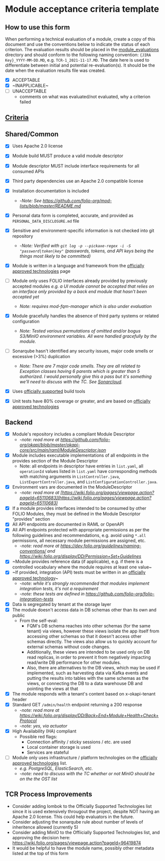 # Module acceptance criteria template

## How to use this form
When performing a technical evaluation of a module, create a copy of this document and use the conventions below to indicate the status of each criterion.  The evaluation results should be placed in the [module_evaluations](https://github.com/folio-org/tech-council/tree/master/module_evaluations) directory and should conform to the following naming convention: `{JIRA Key}_YYYY-MM-DD.MD`, e.g. `TCR-1_2021-11-17.MD`.  The date here is used to differentiate between initial and potential re-evaluation(s).  It should be the date when the evaluation results file was created.

* [x] ACCEPTABLE
* [x] ~INAPPLICABLE~
* [ ] UNACCEPTABLE
  * comments on what was evaluated/not evaluated, why a criterion failed

## [Criteria](https://github.com/folio-org/tech-council/blob/7b10294a5c1c10c7e1a7c5b9f99f04bf07630f06/MODULE_ACCEPTANCE_CRITERIA.MD)

## Shared/Common
* [x] Uses Apache 2.0 license
* [x] Module build MUST produce a valid module descriptor
* [x] Module descriptor MUST include interface requirements for all consumed APIs
* [x] Third party dependencies use an Apache 2.0 compatible license
* [x] Installation documentation is included
  * -_Note: See https://github.com/folio-org/mod-lists/blob/master/README.md_
* [x] Personal data form is completed, accurate, and provided as `PERSONAL_DATA_DISCLOSURE.md` file
* [x] Sensitive and environment-specific information is not checked into git repository
  * -_Note: Verified with `git log -p --pickaxe-regex -i -S "password|token|key"` (passwords, tokens, and API keys being the things most likely to be committed)_
* [x] Module is written in a language and framework from the [officially approved technologies](https://wiki.folio.org/display/TC/Officially+Supported+Technologies) page
* [ ] Module only uses FOLIO interfaces already provided by previously accepted modules _e.g. a UI module cannot be accepted that relies on an interface only provided by a back end module that hasn't been accepted yet_
  * _Note: requires mod-fqm-manager which is also under evaluation_
* [x] Module gracefully handles the absence of third party systems or related configuration
  * _Note: Tested various permutations of omitted and/or bogus S3/MinIO environment variables.  All were handled gracefully by the module._
* [ ] Sonarqube hasn't identified any security issues, major code smells or excessive (>3%) duplication
  * _Note: There are 7 major code smells.  They are all related to Exception classes having 6 parents which is greater than 5 authorized.  I would personally give this a pass but it's something we'll need to discuss with the TC.  See [Sonarcloud](https://sonarcloud.io/summary/overall?id=org.folio%3Amod-lists)._ 
* [x] Uses [officially supported](https://wiki.folio.org/display/TC/Officially+Supported+Technologies) build tools
* [x] Unit tests have 80% coverage or greater, and are based on [officially approved technologies](https://wiki.folio.org/display/TC/Officially+Supported+Technologies)


## Backend
* [x] Module's repository includes a compliant Module Descriptor
  * -_note: read more at https://github.com/folio-org/okapi/blob/master/okapi-core/src/main/raml/ModuleDescriptor.json_
* [X] Module includes executable implementations of all endpoints in the provides section of the Module Descriptor
  * Note: all endpoints in descriptor have entries in `list.yaml`, all `operationId` values listed in `list.yaml` have corresponding methods with matching arguments in `ListController.java`, `ListExportController.java`, and `ListConfigurationController.java`.
* [x] Environment vars are documented in the ModuleDescriptor
  * -_note: read more at [https://wiki.folio.org/pages/viewpage.action?pageId=65110683](https://wiki.folio.org/pages/viewpage.action?pageId=65110683)_
* [x] If a module provides interfaces intended to be consumed by other FOLIO Modules, they must be defined in the Module Descriptor "provides" section
* [x] All API endpoints are documented in RAML or OpenAPI
* [x] All API endpoints protected with appropriate permissions as per the following guidelines and recommendations, e.g. avoid using `*.all` permissions, all necessary module permissions are assigned, etc.
  * -_note: read more at https://dev.folio.org/guidelines/naming-conventions/ and https://wiki.folio.org/display/DD/Permission+Set+Guidelines_
* [x] ~Module provides reference data (if applicable), e.g. if there is a controlled vocabulary where the module requires at least one value~
* [x] ~If provided, integration (API) tests must be written in an [officially approved technology](https://wiki.folio.org/display/TC/Officially+Supported+Technologies)~
  * -_note: while it's strongly recommended that modules implement integration tests, it's not a requirement_
  * -_note: these tests are defined in https://github.com/folio-org/folio-integration-tests_
* [x] Data is segregated by tenant at the storage layer
* [x] The module doesn't access data in DB schemas other than its own and public
  * From the self-eval:
    * FQM's DB schema reaches into other schemas (for the same tenant) via views, however these views isolate the app itself from accessing other schemas so that it doesn't access other schemas directly. The views also allow us to quickly account for external schemas without code changes.
    * Additionally, these views are intended to be used only on DB read replicas, in order to prevent it from negatively impacting read/write DB performance for other modules.
    * Also, there are alternatives to the DB views, which may be used if implemented, such as harvesting data via Kafka events and putting the results into tables with the same schemas as the views, or connecting the DB to a data warehouse DB and pointing the views at that
* [x] The module responds with a tenant's content based on x-okapi-tenant header
* [x] Standard GET `/admin/health` endpoint returning a 200 response
  * -_note: read more at https://wiki.folio.org/display/DD/Back+End+Module+Health+Check+Protocol_
  * -_note: yes, via actuator_
* [x] High Availability (HA) compliant
  * Possible red flags:
    * Connection affinity / sticky sessions / etc. are used
    * Local container storage is used
    * Services are stateful
* [ ] Module only uses infrastructure / platform technologies on the [officially approved technologies](https://wiki.folio.org/display/TC/Officially+Supported+Technologies) list.
  * _e.g. PostgreSQL, ElasticSearch, etc._
  * -_note: need to discuss with the TC whether or not MinIO should be on the the OST list_

## TCR Process Improvements
* Consider adding lombok to the Officially Supported Technologies list since it is used extensively througout the project, despite NOT having an Apache 2.0 license.  This could help evaluators in the future.
* Consider adjusting the sonarqube rule about number of levels of inheritence allowed (currently 5)
* Consider adding MinIO to the Offiicially Supported Technologies list, and approving the decision here: https://wiki.folio.org/pages/viewpage.action?pageId=96419874
* It would be helpful to have the module name, possibly other metadata listed at the top of this form

